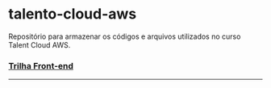 # talento-cloud-aws

Repositório para armazenar os códigos e arquivos utilizados no curso Talent Cloud AWS.

### [Trilha Front-end](front-end/README.md)

---
